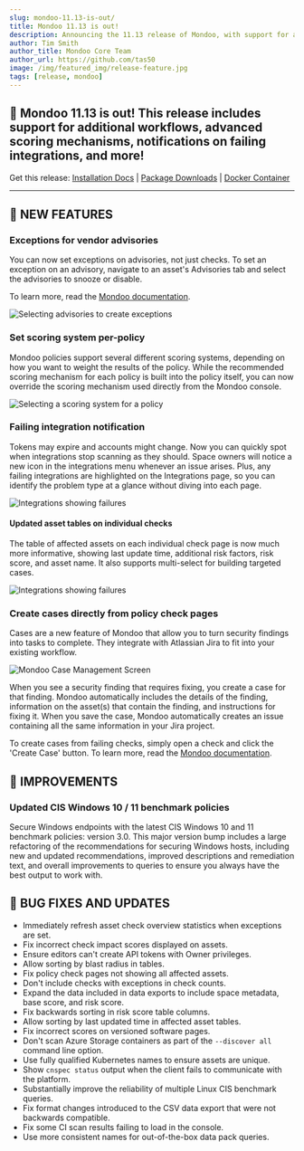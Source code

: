 ```yaml
---
slug: mondoo-11.13-is-out/
title: Mondoo 11.13 is out!
description: Announcing the 11.13 release of Mondoo, with support for additional workflows, advanced scoring mechanisms, notifications on failing integrations, and more!
author: Tim Smith
author_title: Mondoo Core Team
author_url: https://github.com/tas50
image: /img/featured_img/release-feature.jpg
tags: [release, mondoo]
---
```


## 🥳 Mondoo 11.13 is out! This release includes support for additional workflows, advanced scoring mechanisms, notifications on failing integrations, and more!

Get this release: [Installation Docs](https://mondoo.com/docs/cnspec/) | [Package Downloads](https://releases.mondoo.com/cnspec/) | [Docker Container](https://hub.docker.com/r/mondoo/cnspec)

---

## 🎉 NEW FEATURES

### Exceptions for vendor advisories

You can now set exceptions on advisories, not just checks. To set an exception on an advisory, navigate to an asset's Advisories tab and select the advisories to snooze or disable.

To learn more, read the [Mondoo documentation](https://mondoo.com/docs/platform/security/customize/advisories/).

![Selecting advisories to create exceptions](/img/releases/2024-07-16-mondoo-11.13-is-out/advisory_exception.png)


### Set scoring system per-policy

Mondoo policies support several different scoring systems, depending on how you want to weight the results of the policy. While the recommended scoring mechanism for each policy is built into the policy itself, you can now override the scoring mechanism used directly from the Mondoo console.

![Selecting a scoring system for a policy](/img/releases/2024-07-16-mondoo-11.13-is-out/scoring_selector.png)

### Failing integration notification

Tokens may expire and accounts might change. Now you can quickly spot when integrations stop scanning as they should. Space owners will notice a new icon in the integrations menu whenever an issue arises. Plus, any failing integrations are highlighted on the Integrations page, so you can identify the problem type at a glance without diving into each page.

![Integrations showing failures](/img/releases/2024-07-16-mondoo-11.13-is-out/integrations.png)

#### Updated asset tables on individual checks

The table of affected assets on each individual check page is now much more informative, showing last update time, additional risk factors, risk score, and asset name. It also supports multi-select for building targeted cases.

![Integrations showing failures](/img/releases/2024-07-16-mondoo-11.13-is-out/affected_assets_checks.png)


### Create cases directly from policy check pages

Cases are a new feature of Mondoo that allow you to turn security findings into tasks to complete. They integrate with Atlassian Jira to fit into your existing workflow.

![Mondoo Case Management Screen](/img/releases/2024-07-09-mondoo-11.12-is-out/screenshot_cases.png)

When you see a security finding that requires fixing, you create a case for that finding. Mondoo automatically includes the details of the finding, information on the asset(s) that contain the finding, and instructions for fixing it. When you save the case, Mondoo automatically creates an issue containing all the same information in your Jira project.

To create cases from failing checks, simply open a check and click the 'Create Case' button. To learn more, read the [Mondoo documentation](https://mondoo.com/docs/platform/cases/overview/).

## 🧹 IMPROVEMENTS

### Updated CIS Windows 10 / 11 benchmark policies

Secure Windows endpoints with the latest CIS Windows 10 and 11 benchmark policies: version 3.0. This major version bump includes a large refactoring of the recommendations for securing Windows hosts, including new and updated recommendations, improved descriptions and remediation text, and overall improvements to queries to ensure you always have the best output to work with.

## 🐛 BUG FIXES AND UPDATES

- Immediately refresh asset check overview statistics when exceptions are set.
- Fix incorrect check impact scores displayed on assets.
- Ensure editors can't create API tokens with Owner privileges.
- Allow sorting by blast radius in tables.
- Fix policy check pages not showing all affected assets.
- Don't include checks with exceptions in check counts.
- Expand the data included in data exports to include space metadata, base score, and risk score.
- Fix backwards sorting in risk score table columns.
- Allow sorting by last updated time in affected asset tables.
- Fix incorrect scores on versioned software pages.
- Don't scan Azure Storage containers as part of the `--discover all` command line option.
- Use fully qualified Kubernetes names to ensure assets are unique.
- Show `cnspec status` output when the client fails to communicate with the platform.
- Substantially improve the reliability of multiple Linux CIS benchmark queries.
- Fix format changes introduced to the CSV data export that were not backwards compatible.
- Fix some CI scan results failing to load in the console.
- Use more consistent names for out-of-the-box data pack queries.
